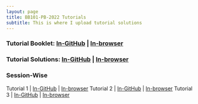```yaml
---
layout: page
title: BB101-PB-2022 Tutorials
subtitle: This is where I upload tutorial solutions
---
```


### Tutorial Booklet: [In-GitHub](https://github.com/sarthakmittal92/sarthakmittal92.github.io/blob/main/tuts/BB101-PB-2022/bb101-pb-2022-booklet.pdf) | [In-browser](/bb101-pb-2022-booklet.pdf)
### Tutorial Solutions: [In-GitHub](https://github.com/sarthakmittal92/sarthakmittal92.github.io/blob/main/tuts/MA106-2022/bb101-pb-2022-solutions.pdf) | [In-browser](/bb101-pb-2022-solutions.pdf)

### Session-Wise

Tutorial 1 | [In-GitHub](https://github.com/sarthakmittal92/sarthakmittal92.github.io/blob/main/tuts/BB101-PB-2022/bb101-pb-2022-tut1.pdf) | [In-browser](/bb101-pb-2022-tut1.pdf)
Tutorial 2 | [In-GitHub](https://github.com/sarthakmittal92/sarthakmittal92.github.io/blob/main/tuts/BB101-PB-2022/bb101-pb-2022-tut2.pdf) | [In-browser](/bb101-pb-2022-tut2.pdf)
Tutorial 3 | [In-GitHub](https://github.com/sarthakmittal92/sarthakmittal92.github.io/blob/main/tuts/BB101-PB-2022/bb101-pb-2022-tut3.pdf) | [In-browser](/bb101-pb-2022-tut3.pdf)